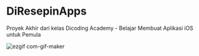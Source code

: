 # DiResepinApps
Proyek Akhir dari kelas Dicoding Academy - Belajar Membuat Aplikasi iOS untuk Pemula

![ezgif com-gif-maker](https://user-images.githubusercontent.com/76991016/174482159-643a74aa-b4ae-4055-95f0-4c41e07f344e.gif)
